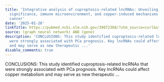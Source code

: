 ```yaml
---
title: 'Integrative analysis of cuproptosis-related lncRNAs: Unveiling prognostic
  significance, immune microenvironment, and copper-induced mechanisms in prostate
  cancer'
date: '2025-01-28'
linkTitle: https://pubmed.ncbi.nlm.nih.gov/39872368/?utm_source=curl&utm_medium=rss&utm_campaign=pubmed-2&utm_content=1x5bM_TNL8gjogAcnslpo2s2PbDe-61JVM2h9yowOYSiZ7Dkrt&fc=20220919211934&ff=20250128170836&v=2.18.0.post9+e462414
source: (graph neural network) AND (gene)
description: 'CONCLUSIONS: This study identified cuproptosis-related lncRNAs that
  were strongly associated with PCa prognosis. Key lncRNAs could affect copper metabolism
  and may serve as new therapeutic ...'
disable_comments: true
---
```

CONCLUSIONS: This study identified cuproptosis-related lncRNAs that were strongly associated with PCa prognosis. Key lncRNAs could affect copper metabolism and may serve as new therapeutic ...